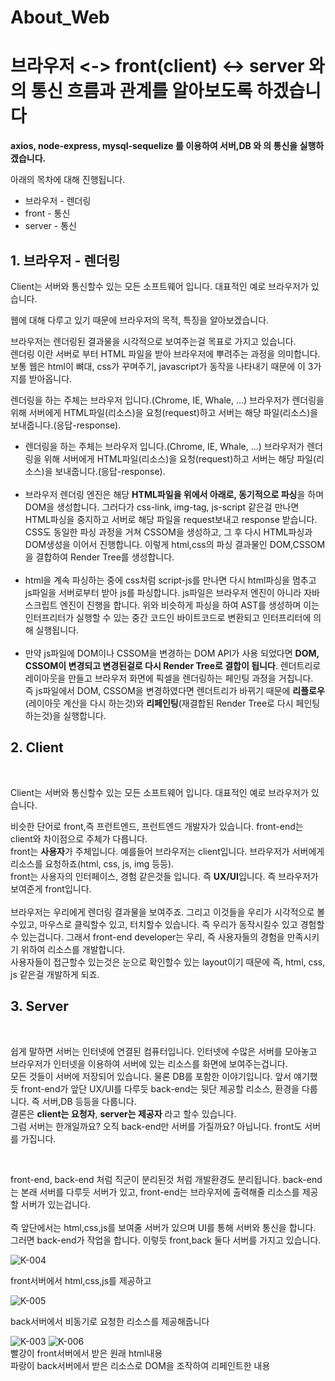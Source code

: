# About_Web
<h1>브라우저 <-> front(client) <-> server 와의 통신 흐름과 관계를 알아보도록 하겠습니다</h1>
<strong>axios, node-express, mysql-sequelize 를 이용하여 서버,DB 와 의 통신을 실행하겠습니다.</strong>
<p>아래의 목차에 대해 진행됩니다.</p>
<ul>
  <li>브라우저 - 렌더링</li>
  <li>front - 통신</li>
  <li>server - 통신</li>
</ul>

<h2>1. 브라우저 - 렌더링</h2>
<p>Client는 서버와 통신할수 있는 모든 소프트웨어 입니다. 대표적인 예로 브라우저가 있습니다.</p>
<p>웹에 대해 다루고 있기 때문에 브라우저의 목적, 특징을 알아보겠습니다.</p>
<p>브라우저는 렌더링된 결과물을 시각적으로 보여주는걸 목표로 가지고 있습니다. <br>
    렌더링 이란 서버로 부터 HTML 파일을 받아 브라우저에 뿌려주는 과정을 의미합니다. <br>
    보통 웹은 html이 뼈대, css가 꾸며주기, javascript가 동작을 나타내기 때문에 이 3가지를 받아옵니다. <br>
</p>
<p>렌더링을 하는 주체는 브라우저 입니다.(Chrome, IE, Whale, ...) 브라우저가 렌더링을 위해 서버에게 HTML파일(리소스)을 요청(request)하고
    서버는 해당 파일(리소스)을 보내줍니다.(응답-response).
</p>
<ul>
    <li>렌더링을 하는 주체는 브라우저 입니다.(Chrome, IE, Whale, ...) 브라우저가 렌더링을 위해 서버에게 HTML파일(리소스)을 요청(request)하고
        서버는 해당 파일(리소스)을 보내줍니다.(응답-response).<br><br></li>
  <li>브라우저 렌더링 엔진은 해당 <strong>HTML파일을 위에서 아래로, 동기적으로 파싱</strong>을 하며 DOM을 생성합니다. 그러다가 css-link, img-tag, js-script 같은걸 만나면
        HTML파싱을 중지하고 서버로 해당 파일을 request보내고 response 받습니다.<br>
        CSS도 동일한 파싱 과정을 거쳐 CSSOM을 생성하고, 그 후 다시 HTML파싱과 DOM생성을 이어서 진행합니다.
        이렇게 html,css의 파싱 결과물인 DOM,CSSOM을 결합하여 Render Tree를 생성합니다.<br><br>
    </li>
    <li>html을 계속 파싱하는 중에 css처럼 script-js를 만나면 다시 html파싱을 멈추고 js파일을 서버로부터 받아 js를 파싱합니다.
        js파일은 브라우저 엔진이 아니라 자바스크립트 엔진이 진행을 합니다. 위와 비슷하게 파싱을 하여 AST를 생성하며 이는 인터프리터가 실행할 수
         있는 중간 코드인 바이트코드로 변환되고 인터프리터에 의해 실행됩니다.<br><br>
    </li>
    <li>만약 js파일에 DOM이나 CSSOM을 변경하는 DOM API가 사용 되었다면 <strong>DOM, CSSOM이 변경되고 변경된걸로 다시 Render Tree로 결합이 됩니다</strong>.
        렌더트리로 레이아웃을 만들고 브라우저 화면에 픽셀을 렌더링하는 페인팅 과정을 거칩니다.<br>
      즉 js파일에서 DOM, CSSOM을 변경하였다면 렌더트리가 바뀌기 때문에 <strong>리플로우</strong>(레이아웃 계산을 다시 하는것)와 <strong>리페인팅</strong>(재결합된 Render Tree로 다시 페인팅 하는것)을 실행합니다.
    </li>
</ul>

<h2>2. Client</h2><br>
<p>Client는 서버와 통신할수 있는 모든 소프트웨어 입니다. 대표적인 예로 브라우저가 있습니다.</p>
<p>비슷한 단어로 front,즉 프런트엔드, 프런트엔드 개발자가 있습니다. front-end는 client와 차이점으로 주체가 다릅니다.<br>
  front는 <strong>사용자</strong>가 주체입니다. 예를들어 브라우저는 client입니다. 브라우저가 서버에게 리소스를 요청하죠(html, css, js, img 등등).<br>
  front는 사용자의 인터페이스, 경험 같은것들 입니다. 즉 <strong>UX/UI</strong>입니다. 즉 브라우저가 보여준게 front입니다.<br><br>
    브라우저는 우리에게 렌더링 결과물을 보여주죠. 그리고 이것들을 우리가 시각적으로 볼수있고, 마우스로 클릭할수 있고, 터치할수 있습니다.
    즉 우리가 동작시킬수 있고 경험할수 있는겁니다. 그래서 front-end developer는 우리, 즉 사용자들의 경험을 만족시키기 위하여 리소스를 개발합니다. <br>
    사용자들이 접근할수 있는것은 눈으로 확인할수 있는 layout이기 때문에 즉, html, css, js 같은걸 개발하게 되죠.
</p>
<h2>3. Server</h2><br>
<p>쉽게 말하면 서버는 인터넷에 연결된 컴퓨터입니다. 인터넷에 수많은 서버를 모아놓고 브라우저가 인터넷을 이용하여 서버에 있는 리소스를 화면에 보여주는겁니다. <br>
    모든 것들이 서버에 저장되어 있습니다. 물론 DB를 포함한 이야기입니다. 앞서 얘기했듯 front-end가 앞단 UX/UI를 다루듯 back-end는 뒷단 
    제공할 리소스, 환경을 다룹니다. 즉 서버,DB 등등을 다룹니다.<br>
  결론은 <strong>client는 요청자</strong>, <strong>server는 제공자</strong> 라고 할수 있습니다.
    <br>
    그럼 서버는 한개일까요? 오직 back-end만 서버를 가질까요? 아닙니다. front도 서버를 가집니다.
</p><br>
<p>
    front-end, back-end 처럼 직군이 분리된것 처럼 개발환경도 분리됩니다. back-end는 본래 서버를 다루듯 서버가 있고, 
    front-end는 브라우저에 출력해줄 리소스를 제공할 서버가 있는겁니다.<br><br> 즉 앞단에서는 html,css,js를 보여줄 서버가 있으며 UI를 통해 서버와 
    통신을 합니다. 그러면 back-end가 작업을 합니다. 이렇듯 front,back 둘다 서버를 가지고 있습니다.
  
![K-004](https://user-images.githubusercontent.com/36911316/116374718-8311e880-a849-11eb-89b0-70bbf237c9fa.png)


front서버에서 html,css,js를 제공하고 <br>

![K-005](https://user-images.githubusercontent.com/36911316/116374727-873e0600-a849-11eb-829a-7b9aa1847d6b.png)


back서버에서 비동기로 요청한 리소스를 제공해줍니다 <br>

![K-003](https://user-images.githubusercontent.com/36911316/116374321-244c6f00-a849-11eb-87b0-d8b1f6e57b4d.png)
![K-006](https://user-images.githubusercontent.com/36911316/116374755-8f964100-a849-11eb-8a8a-014dafa7b229.png) <br>
빨강이 front서버에서 받은 원래 html내용 <br>
파랑이 back서버에서 받은 리소스로 DOM을 조작하여 리페인트한 내용
    
</p>
